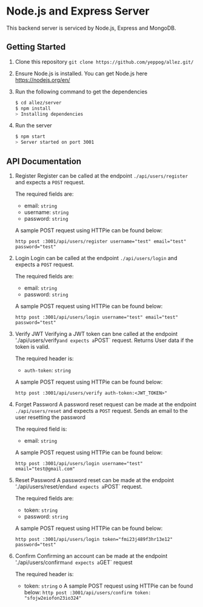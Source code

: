 # Node.js and Express Server

This backend server is serviced by Node.js, Express and MongoDB.

## Getting Started

1. Clone this repository
    `git clone https://github.com/yeppog/allez.git/`

2. Ensure Node.js is installed. You can get Node.js here <https://nodejs.org/en/>

3. Run the following command to get the dependencies

    ```bash
    $ cd allez/server
    $ npm install
    > Installing dependencies
    ```

4. Run the server

    ```bash
    $ npm start
    > Server started on port 3001
    ```

## API Documentation

1. Register
    Register can be called at the endpoint `./api/users/register` and expects a `POST` request.

    The required fields are:
    - email: `string`
    - username: `string`
    - password: `string`

    A sample POST request using HTTPie can be found below:

    `http post :3001/api/users/register username="test" email="test" password="test"`

2. Login
    Login can be called at the endpoint `./api/users/login` and expects a `POST` request.

    The required fields are:
    - email: `string`
    - password: `string`

    A sample POST request using HTTPie can be found below:

    `http post :3001/api/users/login username="test" email="test" password="test"`

3. Verify JWT
    Verifying a JWT token can bne called at the endpoint './api/users/verify` and expects a `POST` request. Returns User data if the token is valid.

    The required header is:
    - `auth-token`: `string`

    A sample POST request using HTTPie can be found below:

    `http post :3001/api/users/verify auth-token:<JWT_TOKEN>"`

4. Forget Password
    A password reset request can be made at the endpoint `./api/users/reset` and expects a `POST` request. Sends an email to the user resetting the password

    The required field is:
    - email: `string`

    A sample POST request using HTTPie can be found below:

    `http post :3001/api/users/login username="test" email="test@gmail.com"`

5. Reset Password
    A password reset can be made at the endpoint './api/users/reset/end` and expects a `POST` request.

    The required fields are:
    - token: `string`
    - password: `string`

    A sample POST request using HTTPie can be found below:

    `http post :3001/api/users/login token="fmi23j489f3hr13e12" password="test"`

6. Confirm
    Confirming an account can be made at the endpoint './api/users/confirm` and expects a `GET` request

    The required header is:
    - token: `string`
o    A sample POST request using HTTPie can be found below:
    `http post :3001/api/users/confirm token: "sfojw2eiofon23io324"`
